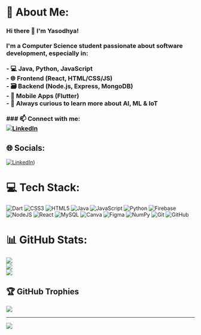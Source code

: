 # 💫 About Me:
 ### Hi there 👋 I'm Yasodhya!<br><br>I'm a Computer Science student passionate about software development, especially in:<br><br>- 💻 Java, Python, JavaScript<br>- 🌐 Frontend (React, HTML/CSS/JS)<br>- 🗃️ Backend (Node.js, Express, MongoDB)<br>- 📱 Mobile Apps (Flutter)<br>- 🧠 Always curious to learn more about AI, ML & IoT<br><br>### 📫 Connect with me:<br>[![LinkedIn](https://img.shields.io/badge/-LinkedIn-blue?logo=linkedin&style=flat)](https://linkedin.com/in/YOUR-LINK)<br>


## 🌐 Socials:
[![LinkedIn](https://img.shields.io/badge/LinkedIn-%230077B5.svg?logo=linkedin&logoColor=white)](https://lk.linkedin.com/in/yasodhya-amaratunge)) 

# 💻 Tech Stack:
![Dart](https://img.shields.io/badge/dart-%230175C2.svg?style=for-the-badge&logo=dart&logoColor=white) ![CSS3](https://img.shields.io/badge/css3-%231572B6.svg?style=for-the-badge&logo=css3&logoColor=white) ![HTML5](https://img.shields.io/badge/html5-%23E34F26.svg?style=for-the-badge&logo=html5&logoColor=white) ![Java](https://img.shields.io/badge/java-%23ED8B00.svg?style=for-the-badge&logo=openjdk&logoColor=white) ![JavaScript](https://img.shields.io/badge/javascript-%23323330.svg?style=for-the-badge&logo=javascript&logoColor=%23F7DF1E) ![Python](https://img.shields.io/badge/python-3670A0?style=for-the-badge&logo=python&logoColor=ffdd54) ![Firebase](https://img.shields.io/badge/firebase-%23039BE5.svg?style=for-the-badge&logo=firebase) ![NodeJS](https://img.shields.io/badge/node.js-6DA55F?style=for-the-badge&logo=node.js&logoColor=white) ![React](https://img.shields.io/badge/react-%2320232a.svg?style=for-the-badge&logo=react&logoColor=%2361DAFB) ![MySQL](https://img.shields.io/badge/mysql-4479A1.svg?style=for-the-badge&logo=mysql&logoColor=white) ![Canva](https://img.shields.io/badge/Canva-%2300C4CC.svg?style=for-the-badge&logo=Canva&logoColor=white) ![Figma](https://img.shields.io/badge/figma-%23F24E1E.svg?style=for-the-badge&logo=figma&logoColor=white) ![NumPy](https://img.shields.io/badge/numpy-%23013243.svg?style=for-the-badge&logo=numpy&logoColor=white) ![Git](https://img.shields.io/badge/git-%23F05033.svg?style=for-the-badge&logo=git&logoColor=white) ![GitHub](https://img.shields.io/badge/github-%23121011.svg?style=for-the-badge&logo=github&logoColor=white)
# 📊 GitHub Stats:
![](https://github-readme-stats.vercel.app/api?username=Yasodhya&theme=radical&hide_border=false&include_all_commits=true&count_private=true)<br/>
![](https://nirzak-streak-stats.vercel.app/?user=Yasodhya&theme=radical&hide_border=false)<br/>
![](https://github-readme-stats.vercel.app/api/top-langs/?username=Yasodhya&theme=radical&hide_border=false&include_all_commits=true&count_private=true&layout=compact)

## 🏆 GitHub Trophies
![](https://github-profile-trophy.vercel.app/?username=Yasodhya&theme=radical&no-frame=true&no-bg=false&margin-w=4)

---
[![](https://visitcount.itsvg.in/api?id=Yasodhya&icon=1&color=0)](https://visitcount.itsvg.in)
      
